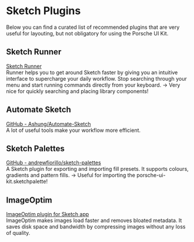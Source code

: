# Sketch Plugins
Below you can find a curated list of recommended plugins that are very useful for layouting, but not obligatory for using the Porsche UI Kit.
  
## Sketch Runner  
[Sketch Runner](https://sketchrunner.com/)  
Runner helps you to get around Sketch faster by giving you an intuitive interface to supercharge your daily workflow. Stop searching through your menu and start running commands directly from your keyboard.
→ Very nice for quickly searching and placing library components!  
  
## Automate Sketch  
[GitHub - Ashung/Automate-Sketch](https://github.com/Ashung/Automate-Sketch)  
A lot of useful tools make your workflow more efficient.  
  
## Sketch Palettes  
[GitHub - andrewfiorillo/sketch-palettes](https://github.com/andrewfiorillo/sketch-palettes)  
A Sketch plugin for exporting and importing fill presets. It supports colours, gradients and pattern fills.
→ Useful for importing the porsche-ui-kit.sketchpalette!  
  
## ImageOptim  
[ImageOptim plugin for Sketch app](https://imageoptim.com/sketch)  
ImageOptim makes images load faster and removes bloated metadata. It saves disk space and bandwidth by compressing images without any loss of quality.
